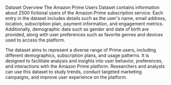 Dataset Overview
The Amazon Prime Users Dataset contains information about 2500 fictional users of the Amazon Prime subscription service. Each entry in the dataset includes details such as the user's name, email address, location, subscription plan, payment information, and engagement metrics. Additionally, demographic data such as gender and date of birth are provided, along with user preferences such as favorite genres and devices used to access the platform.

The dataset aims to represent a diverse range of Prime users, including different demographics, subscription plans, and usage patterns. It is designed to facilitate analysis and insights into user behavior, preferences, and interactions with the Amazon Prime platform. Researchers and analysts can use this dataset to study trends, conduct targeted marketing campaigns, and improve user experience on the platform.
